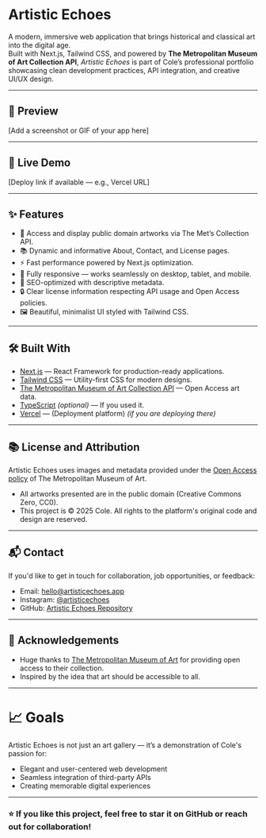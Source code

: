 
# Artistic Echoes

A modern, immersive web application that brings historical and classical art into the digital age.  
Built with Next.js, Tailwind CSS, and powered by **The Metropolitan Museum of Art Collection API**, *Artistic Echoes* is part of Cole’s professional portfolio showcasing clean development practices, API integration, and creative UI/UX design.

---

## 📸 Preview

[Add a screenshot or GIF of your app here]

---

## 🚀 Live Demo

[Deploy link if available — e.g., Vercel URL]

---

## ✨ Features

- 🎨 Access and display public domain artworks via The Met’s Collection API.
- 📚 Dynamic and informative About, Contact, and License pages.
- ⚡ Fast performance powered by Next.js optimization.
- 📱 Fully responsive — works seamlessly on desktop, tablet, and mobile.
- 🎯 SEO-optimized with descriptive metadata.
- 🔒 Clear license information respecting API usage and Open Access policies.
- 🖼️ Beautiful, minimalist UI styled with Tailwind CSS.

---

## 🛠️ Built With

- [Next.js](https://nextjs.org/) — React Framework for production-ready applications.
- [Tailwind CSS](https://tailwindcss.com/) — Utility-first CSS for modern designs.
- [The Metropolitan Museum of Art Collection API](https://metmuseum.github.io/) — Open Access art data.
- [TypeScript](https://www.typescriptlang.org/) *(optional)* — If you used it.
- [Vercel](https://vercel.com/) — (Deployment platform) *(if you are deploying there)*

---

## 📚 License and Attribution

Artistic Echoes uses images and metadata provided under the [Open Access policy](https://www.metmuseum.org/about-the-met/policies-and-documents/open-access) of The Metropolitan Museum of Art.

- All artworks presented are in the public domain (Creative Commons Zero, CC0).
- This project is © 2025 Cole. All rights to the platform's original code and design are reserved.

---

## 📬 Contact

If you'd like to get in touch for collaboration, job opportunities, or feedback:

- Email: [hello@artisticechoes.app](mailto:hello@artisticechoes.app)
- Instagram: [@artisticechoes](https://instagram.com/artisticechoes)
- GitHub: [Artistic Echoes Repository](https://github.com/cole/artisticechoes)

---

## 🤝 Acknowledgements

- Huge thanks to [The Metropolitan Museum of Art](https://www.metmuseum.org/) for providing open access to their collection.
- Inspired by the idea that art should be accessible to all.

---

# 📈 Goals

Artistic Echoes is not just an art gallery — it’s a demonstration of Cole's passion for:
- Elegant and user-centered web development
- Seamless integration of third-party APIs
- Creating memorable digital experiences

---

### ⭐ If you like this project, feel free to star it on GitHub or reach out for collaboration!
